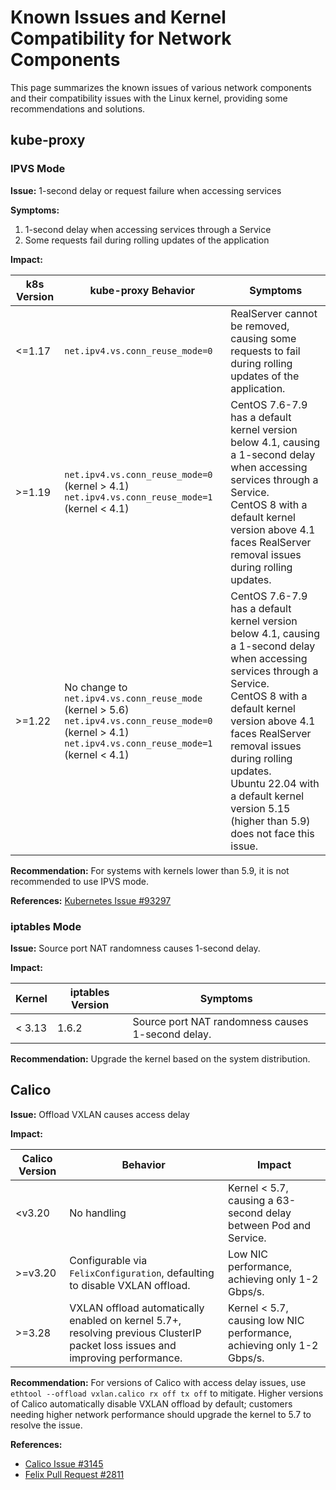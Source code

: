 # Known Issues and Kernel Compatibility for Network Components

This page summarizes the known issues of various network components and their
compatibility issues with the Linux kernel, providing some recommendations and solutions.

## kube-proxy

### IPVS Mode

**Issue:**
1-second delay or request failure when accessing services

**Symptoms:**

1. 1-second delay when accessing services through a Service
2. Some requests fail during rolling updates of the application

**Impact:**

| k8s Version | kube-proxy Behavior | Symptoms |
|-------------|---------------------|----------|
| <=1.17 | `net.ipv4.vs.conn_reuse_mode=0` | RealServer cannot be removed, causing some requests to fail during rolling updates of the application. |
| >=1.19 | `net.ipv4.vs.conn_reuse_mode=0` (kernel > 4.1)<br />`net.ipv4.vs.conn_reuse_mode=1` (kernel < 4.1) | CentOS 7.6-7.9 has a default kernel version below 4.1, causing a 1-second delay when accessing services through a Service.<br />CentOS 8 with a default kernel version above 4.1 faces RealServer removal issues during rolling updates. |
| >=1.22 | No change to `net.ipv4.vs.conn_reuse_mode` (kernel > 5.6)<br />`net.ipv4.vs.conn_reuse_mode=0` (kernel > 4.1)<br />`net.ipv4.vs.conn_reuse_mode=1` (kernel < 4.1) | CentOS 7.6-7.9 has a default kernel version below 4.1, causing a 1-second delay when accessing services through a Service.<br />CentOS 8 with a default kernel version above 4.1 faces RealServer removal issues during rolling updates.<br />Ubuntu 22.04 with a default kernel version 5.15 (higher than 5.9) does not face this issue. |

**Recommendation:**
For systems with kernels lower than 5.9, it is not recommended to use IPVS mode.

**References:** [Kubernetes Issue #93297](https://github.com/kubernetes/kubernetes/issues/93297)

### iptables Mode

**Issue:**
Source port NAT randomness causes 1-second delay.

**Impact:**

| Kernel   | iptables Version | Symptoms |
| -------- | -----------------| -------- |
| < 3.13 | 1.6.2 | Source port NAT randomness causes 1-second delay. |

**Recommendation:**
Upgrade the kernel based on the system distribution.

## Calico

**Issue:**
Offload VXLAN causes access delay

**Impact:**

| Calico Version | Behavior | Impact |
|----------------|----------|--------|
| <v3.20 | No handling | Kernel < 5.7, causing a 63-second delay between Pod and Service. |
| >=v3.20 | Configurable via `FelixConfiguration`, defaulting to disable VXLAN offload. | Low NIC performance, achieving only 1-2 Gbps/s. |
| >=3.28 | VXLAN offload automatically enabled on kernel 5.7+, resolving previous ClusterIP packet loss issues and improving performance. | Kernel < 5.7, causing low NIC performance, achieving only 1-2 Gbps/s. |

**Recommendation:**
For versions of Calico with access delay issues, use `ethtool --offload vxlan.calico rx off tx off` to mitigate. Higher versions of Calico automatically disable VXLAN offload by default; customers needing higher network performance should upgrade the kernel to 5.7 to resolve the issue.

**References:**

* [Calico Issue #3145](https://github.com/projectcalico/calico/issues/3145)
* [Felix Pull Request #2811](https://github.com/projectcalico/felix/pull/2811)
